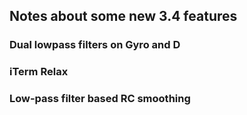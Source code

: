 ## Notes about some new 3.4 features

### Dual lowpass filters on Gyro and D


### iTerm Relax

### Low-pass filter based RC smoothing